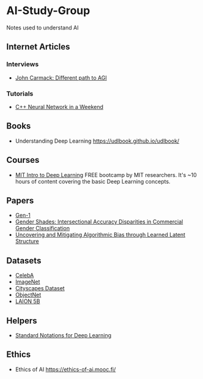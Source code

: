 # AI-Study-Group
Notes used to understand AI

## Internet Articles
### Interviews
- [John Carmack: Different path to AGI](https://dallasinnovates.com/exclusive-qa-john-carmacks-different-path-to-artificial-general-intelligence/)

### Tutorials
- [C++ Neural Network in a Weekend](https://www.jeremyong.com/cpp/machine-learning/2020/10/23/cpp-neural-network-in-a-weekend/)

## Books
* Understanding Deep Learning https://udlbook.github.io/udlbook/

## Courses
- [MIT Intro to Deep Learning](http://introtodeeplearning.com/) FREE bootcamp by MIT researchers. It's ~10 hours of content covering the basic Deep Learning concepts.

## Papers
- [Gen-1](https://arxiv.org/abs/2302.03011)
- [Gender Shades: Intersectional Accuracy Disparities in
Commercial Gender Classification](https://proceedings.mlr.press/v81/buolamwini18a/buolamwini18a.pdf)
- [Uncovering and Mitigating Algorithmic Bias through Learned Latent Structure](http://introtodeeplearning.com/AAAI_MitigatingAlgorithmicBias.pdf)

## Datasets
- [CelebA](https://paperswithcode.com/dataset/celeba)
- [ImageNet](https://image-net.org/)
- [Cityscapes Dataset](https://www.cityscapes-dataset.com/)
- [ObjectNet](https://objectnet.dev/)
- [LAION 5B](https://laion.ai/blog/laion-5b/)

## Helpers
- [Standard Notations for Deep Learning](https://cs230.stanford.edu/files/Notation.pdf)

## Ethics
* Ethics of AI https://ethics-of-ai.mooc.fi/
